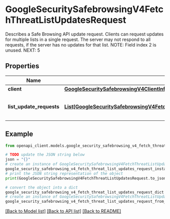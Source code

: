 # GoogleSecuritySafebrowsingV4FetchThreatListUpdatesRequest

Describes a Safe Browsing API update request. Clients can request updates for multiple lists in a single request. The server may not respond to all requests, if the server has no updates for that list. NOTE: Field index 2 is unused. NEXT: 5

## Properties

Name | Type | Description | Notes
------------ | ------------- | ------------- | -------------
**client** | [**GoogleSecuritySafebrowsingV4ClientInfo**](GoogleSecuritySafebrowsingV4ClientInfo.md) |  | [optional] 
**list_update_requests** | [**List[GoogleSecuritySafebrowsingV4FetchThreatListUpdatesRequestListUpdateRequest]**](GoogleSecuritySafebrowsingV4FetchThreatListUpdatesRequestListUpdateRequest.md) | The requested threat list updates. | [optional] 

## Example

```python
from openapi_client.models.google_security_safebrowsing_v4_fetch_threat_list_updates_request import GoogleSecuritySafebrowsingV4FetchThreatListUpdatesRequest

# TODO update the JSON string below
json = "{}"
# create an instance of GoogleSecuritySafebrowsingV4FetchThreatListUpdatesRequest from a JSON string
google_security_safebrowsing_v4_fetch_threat_list_updates_request_instance = GoogleSecuritySafebrowsingV4FetchThreatListUpdatesRequest.from_json(json)
# print the JSON string representation of the object
print(GoogleSecuritySafebrowsingV4FetchThreatListUpdatesRequest.to_json())

# convert the object into a dict
google_security_safebrowsing_v4_fetch_threat_list_updates_request_dict = google_security_safebrowsing_v4_fetch_threat_list_updates_request_instance.to_dict()
# create an instance of GoogleSecuritySafebrowsingV4FetchThreatListUpdatesRequest from a dict
google_security_safebrowsing_v4_fetch_threat_list_updates_request_from_dict = GoogleSecuritySafebrowsingV4FetchThreatListUpdatesRequest.from_dict(google_security_safebrowsing_v4_fetch_threat_list_updates_request_dict)
```
[[Back to Model list]](../README.md#documentation-for-models) [[Back to API list]](../README.md#documentation-for-api-endpoints) [[Back to README]](../README.md)


